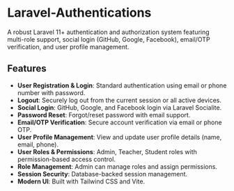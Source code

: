 # Laravel-Authentications

A robust Laravel 11+ authentication and authorization system featuring multi-role support, social login (GitHub, Google, Facebook), email/OTP verification, and user profile management.

## Features

-   **User Registration & Login**: Standard authentication using email or phone number with password.
-   **Logout**: Securely log out from the current session or all active devices.
-   **Social Login**: GitHub, Google, and Facebook login via Laravel Socialite.
-   **Password Reset**: Forgot/reset password with email support.
-   **Email/OTP Verification**: Secure account verification via email or phone OTP.
-   **User Profile Management**: View and update user profile details (name, email, phone).
-   **User Roles & Permissions**: Admin, Teacher, Student roles with permission-based access control.
-   **Role Management**: Admin can manage roles and assign permissions.
-   **Session Security**: Database-backed session management.
-   **Modern UI**: Built with Tailwind CSS and Vite.


